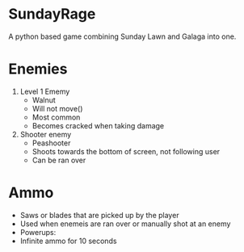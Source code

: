 # SundayRage
A python based game combining Sunday Lawn and Galaga into one.

# Enemies
1) Level 1 Ememy
   - Walnut
   - Will not move()
   - Most common
   - Becomes cracked when taking damage
2) Shooter enemy
   - Peashooter
   - Shoots towards the bottom of screen, not following user
   - Can be ran over

# Ammo
   - Saws or blades that are picked up by the player
   - Used when enemeis are ran over or manually shot at an enemy
   - Powerups:
   - Infinite ammo for 10 seconds
   
